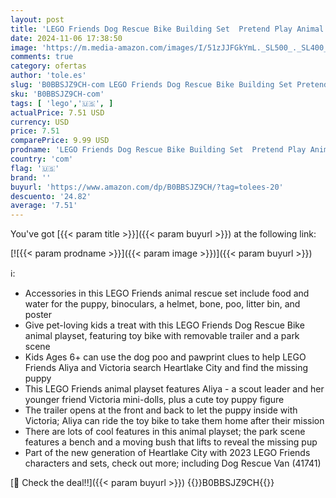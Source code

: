 ```yaml
---
layout: post
title: 'LEGO Friends Dog Rescue Bike Building Set  Pretend Play Animal Toy Playset for Pet-Loving Kids  Girls and Boys Ages 6 and Up with Puppy Toy Pet Figure and 2 Mini-Dolls  41738'
date: 2024-11-06 17:38:50
image: 'https://m.media-amazon.com/images/I/51zJJFGkYmL._SL500_._SL400_.jpg'
comments: true
category: ofertas
author: 'tole.es'
slug: 'B0BBSJZ9CH-com LEGO Friends Dog Rescue Bike Building Set Pretend Play...'
sku: 'B0BBSJZ9CH-com'
tags: [ 'lego','🇺🇸', ]
actualPrice: 7.51 USD
currency: USD
price: 7.51
comparePrice: 9.99 USD
prodname: 'LEGO Friends Dog Rescue Bike Building Set  Pretend Play Animal Toy Playset for Pet-Loving Kids  Girls and Boys Ages 6 and Up with Puppy Toy Pet Figure and 2 Mini-Dolls  41738'
country: 'com'
flag: '🇺🇸'
brand: ''
buyurl: 'https://www.amazon.com/dp/B0BBSJZ9CH/?tag=tolees-20'
descuento: '24.82'
average: '7.51'
---
```


You've got [{{< param title >}}]({{< param buyurl >}}) at the following link:

[![{{< param prodname >}}]({{< param image >}})]({{< param buyurl >}})

ℹ️:

- Accessories in this LEGO Friends animal rescue set include food and water for the puppy, binoculars, a helmet, bone, poo, litter bin, and poster
- Give pet-loving kids a treat with this LEGO Friends Dog Rescue Bike animal playset, featuring toy bike with removable trailer and a park scene
- Kids Ages 6+ can use the dog poo and pawprint clues to help LEGO Friends Aliya and Victoria search Heartlake City and find the missing puppy
- This LEGO Friends animal playset features Aliya - a scout leader and her younger friend Victoria mini-dolls, plus a cute toy puppy figure
- The trailer opens at the front and back to let the puppy inside with Victoria; Aliya can ride the toy bike to take them home after their mission
- There are lots of cool features in this animal playset; the park scene features a bench and a moving bush that lifts to reveal the missing pup
- Part of the new generation of Heartlake City with 2023 LEGO Friends characters and sets, check out more; including Dog Rescue Van (41741)

[🛒 Check the deal!!]({{< param buyurl >}})
{{<world>}}B0BBSJZ9CH{{</world>}}
